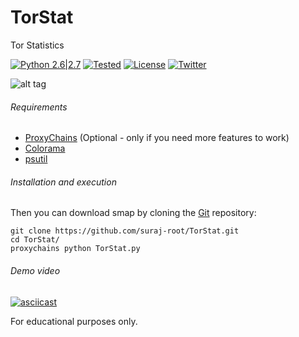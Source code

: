 # TorStat
Tor Statistics

[![Python 2.6|2.7](https://img.shields.io/badge/Python-2.7.*-brightgreen.svg)](https://www.python.org/downloads/)
[![Tested](https://img.shields.io/badge/Tested--on-Kali%20Linux-orange.svg)](https://www.kali.org/downloads/)
[![License](https://img.shields.io/badge/License-GNU--GPLv3-yellow.svg)](https://www.gnu.org/licenses/gpl-3.0.en.html)
[![Twitter](https://img.shields.io/badge/twitter-%40r00tl4b-0099e5.svg)](https://twitter.com/r00tl4b)

![alt tag](https://s27.postimg.org/y2z4a5hhv/tor.png)

###### Requirements
* [ProxyChains](http://proxychains.sourceforge.net/) (Optional - only if you need more features to work)
* [Colorama](https://pypi.python.org/pypi/colorama)
* [psutil](https://pypi.python.org/pypi/psutil)

###### Installation and execution
Then you can download smap by cloning the [Git](https://github.com/suraj-root/TorStat) repository:

    git clone https://github.com/suraj-root/TorStat.git
    cd TorStat/
    proxychains python TorStat.py
    
###### Demo video
[![asciicast](https://asciinema.org/a/119659.png)](https://asciinema.org/a/119659?speed=1.2)

For educational purposes only.
